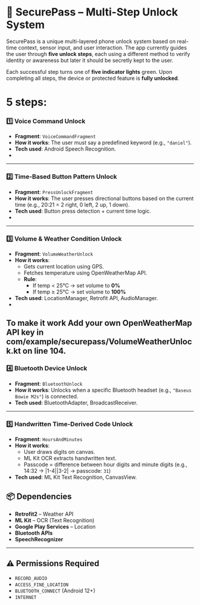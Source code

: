 # 🔐 SecurePass – Multi-Step Unlock System

SecurePass is a unique multi-layered phone unlock system based on real-time context, sensor input, and user interaction. The app currently guides the user through **five unlock steps**, each using a different method to verify identity or awareness but later it should be secretly kept to the user.

Each successful step turns one of **five indicator lights** green. Upon completing all steps, the device or protected feature is **fully unlocked**.

# 5 steps:

### 1️⃣ Voice Command Unlock
- **Fragment**: `VoiceCommandFragment`
- **How it works**: The user must say a predefined keyword (e.g., `"daniel"`).
- **Tech used**: Android Speech Recognition.
-

---

### 2️⃣ Time-Based Button Pattern Unlock
- **Fragment**: `PressUnlockFragment`
- **How it works**: The user presses directional buttons based on the current time (e.g., 20:21 = 2 right, 0 left, 2 up, 1 down).
- **Tech used**: Button press detection + current time logic.
- 

---

### 3️⃣ Volume & Weather Condition Unlock
- **Fragment**: `VolumeWeatherUnlock`
- **How it works**: 
  - Gets current location using GPS.
  - Fetches temperature using OpenWeatherMap API.
  - **Rule**:
    - If temp < 25°C → set volume to **0%**
    - If temp ≥ 25°C → set volume to **100%**
- **Tech used**: LocationManager, Retrofit API, AudioManager.
- 

**To make it work Add your own OpenWeatherMap API key in com/example/securepass/VolumeWeatherUnlock.kt on line 104.**
---

### 4️⃣ Bluetooth Device Unlock
- **Fragment**: `BluetoothUnlock`
- **How it works**: Unlocks when a specific Bluetooth headset (e.g., `"Baseus Bowie M2s"`) is connected.
- **Tech used**: BluetoothAdapter, BroadcastReceiver.
  

---

### 5️⃣ Handwritten Time-Derived Code Unlock
- **Fragment**: `HoursAndMinutes`
- **How it works**: 
  - User draws digits on canvas.
  - ML Kit OCR extracts handwritten text.
  - Passcode = difference between hour digits and minute digits (e.g., 14:32 → |1-4||3-2| → passcode: `31`)
- **Tech used**: ML Kit Text Recognition, CanvasView.




## 📦 Dependencies
- **Retrofit2** – Weather API
- **ML Kit** – OCR (Text Recognition)
- **Google Play Services** – Location
- **Bluetooth APIs**
- **SpeechRecognizer**

---

## ⚠️ Permissions Required
- `RECORD_AUDIO`
- `ACCESS_FINE_LOCATION`
- `BLUETOOTH_CONNECT` (Android 12+)
- `INTERNET`


